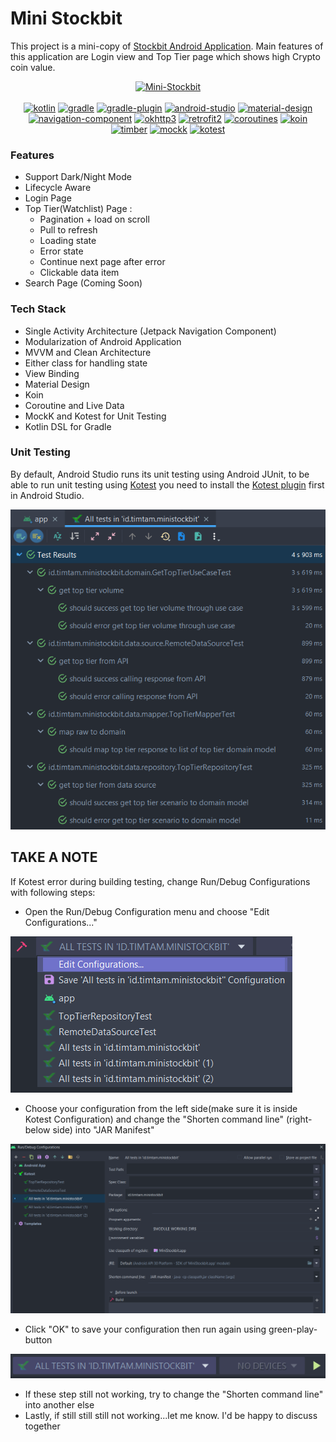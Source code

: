 # Mini Stockbit
This project is a mini-copy of [Stockbit Android Application](https://stockbit.com/). Main features of this application are Login view and Top Tier page which shows high Crypto coin value.

<p align="center">
  <a href="https://drive.google.com/file/d/1Yo05E796uPyj9XzZ_0tSwNsaUyvET1bz/view?usp=sharing"><img src="https://img.shields.io/badge/DOWNLOAD%20APK-v1.0-brightgreen" alt="Mini-Stockbit"/></a> 
  <br/>
  <br/>
  <a href="https://kotlinlang.org/"><img src="https://img.shields.io/badge/kotlin-v1.5.10-blue" alt="kotlin"/></a>
  <a href="https://gradle.org/"><img src="https://img.shields.io/badge/gradle-v6.8.3-green" alt="gradle"/></a>
  <a href="https://gradle.org/"><img src="https://img.shields.io/badge/gradle--plugin-v4.2.1-green" alt="gradle-plugin"/></a>
  <a href="https://developer.android.com/studio/"><img src="https://img.shields.io/badge/android%20studio-v4.2.1-blue" alt="android-studio"></a>
  <a href="https://material.io/develop/android"><img src="https://img.shields.io/badge/material-v1.4.0-lightgrey" alt="material-design"></a>
  <a href="https://developer.android.com/guide/navigation"><img src="https://img.shields.io/badge/navigation%20component-v2.3.5-brightgreen" alt="navigation-component"></a>
  <a href="https://square.github.io/okhttp/4.x/okhttp/okhttp3/"><img src="https://img.shields.io/badge/okhttp3-v4.9.0-green" alt="okhttp3"></a>
  <a href="https://square.github.io/retrofit/"><img src="https://img.shields.io/badge/retrofit2-v2.9.0-brightgreen" alt="retrofit2"></a>
  <a href="https://developer.android.com/kotlin/coroutines"><img src="https://img.shields.io/badge/coroutines-v1.4.3-blue" alt="coroutines"/></a>
  <a href="https://insert-koin.io/"><img src="https://img.shields.io/badge/koin-v3.1.2-yellow" alt="koin"/></a>
  <a href="https://github.com/ajalt/timberkt"><img src="https://img.shields.io/badge/timber-v1.5.1-orange" alt="timber"/></a>
  <a href="https://mockk.io/"><img src="https://img.shields.io/badge/mockk-v1.12.0-blue" alt="mockk"/></a>
  <a href="https://kotest.io/"><img src="https://img.shields.io/badge/kotest-v4.6.1-brightgreen" alt="kotest"/></a>
</p>

### Features
- Support Dark/Night Mode
- Lifecycle Aware
- Login Page
- Top Tier(Watchlist) Page :
  - Pagination + load on scroll
  - Pull to refresh
  - Loading state
  - Error state
  - Continue next page after error
  - Clickable data item
- Search Page (Coming Soon)

### Tech Stack
- Single Activity Architecture (Jetpack Navigation Component)
- Modularization of Android Application
- MVVM and Clean Architecture
- Either class for handling state
- View Binding
- Material Design
- Koin
- Coroutine and Live Data
- MockK and Kotest for Unit Testing
- Kotlin DSL for Gradle

### Unit Testing
By default, Android Studio runs its unit testing using Android JUnit, to be able to run unit testing using [Kotest](https://kotest.io/) you need to install the [Kotest plugin](https://plugins.jetbrains.com/plugin/14080-kotest) first in Android Studio.

<img src="https://github.com/TimurHaryo/MiniStockbit/blob/master/screenshot/unit_testing.png" />

## TAKE A NOTE
If Kotest error during building testing, change Run/Debug Configurations with following steps:
- Open the Run/Debug Configuration menu and choose "Edit Configurations..."

<img src="https://github.com/TimurHaryo/MiniStockbit/blob/master/screenshot/step1.png" />

- Choose your configuration from the left side(make sure it is inside Kotest Configuration) and change the "Shorten command line" (right-below side) into "JAR Manifest" <br/>

<img src="https://github.com/TimurHaryo/MiniStockbit/blob/master/screenshot/step2.png" />

- Click "OK" to save your configuration then run again using green-play-button <br/>

<img src="https://github.com/TimurHaryo/MiniStockbit/blob/master/screenshot/step3.png" />

- If these step still not working, try to change the "Shorten command line" into another else
- Lastly, if still still still not working...let me know. I'd be happy to discuss together
